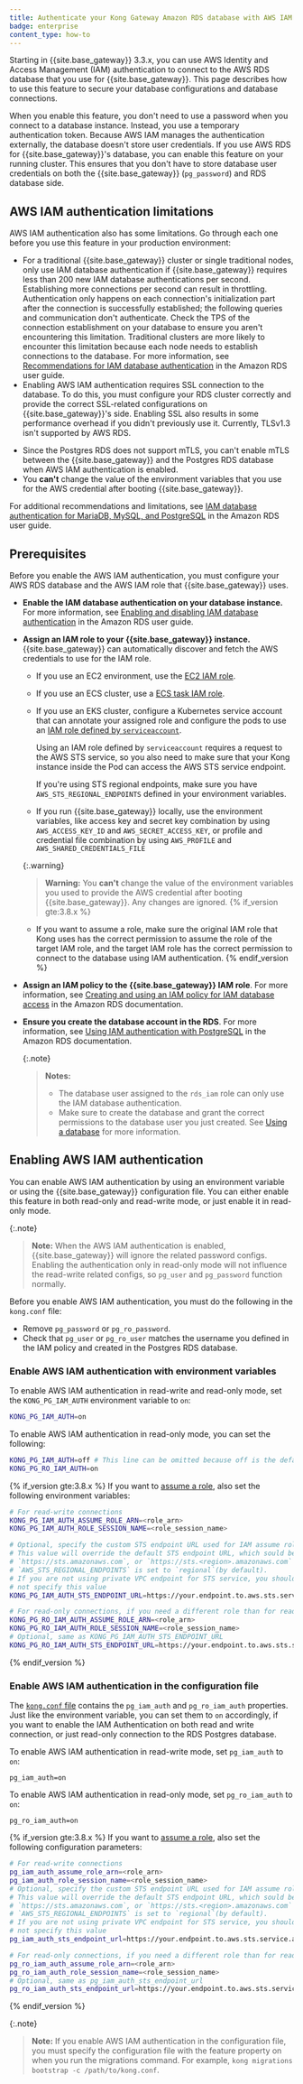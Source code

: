 ```yaml
---
title: Authenticate your Kong Gateway Amazon RDS database with AWS IAM
badge: enterprise
content_type: how-to
---
```


Starting in {{site.base_gateway}} 3.3.x, you can use AWS Identity and Access Management (IAM) authentication to connect to the AWS RDS database that you use for {{site.base_gateway}}. This page describes how to use this feature to secure your database configurations and database connections.

When you enable this feature, you don't need to use a password when you connect to a database instance. Instead, you use a temporary authentication token. Because AWS IAM manages the authentication externally, the database doesn't store user credentials. If you use AWS RDS for {{site.base_gateway}}'s database, you can enable this feature on your running cluster. This ensures that you don't have to store database user credentials on both the {{site.base_gateway}} (`pg_password`) and RDS database side. 

## AWS IAM authentication limitations

AWS IAM authentication also has some limitations. Go through each one before you use this feature in your production environment:

* For a traditional {{site.base_gateway}} cluster or single traditional nodes, only use IAM database authentication if {{site.base_gateway}} requires less than 200 new IAM database authentications per second. Establishing more connections per second can result in throttling. Authentication only happens on each connection's initialization part after the connection is successfully established; the following queries and communication don't authenticate. Check the TPS of the connection establishment on your database to ensure you aren't encountering this limitation. Traditional clusters are more likely to encounter this limitation because each node needs to establish connections to the database. For more information, see [Recommendations for IAM database authentication](https://docs.aws.amazon.com/AmazonRDS/latest/UserGuide/UsingWithRDS.IAMDBAuth.html#UsingWithRDS.IAMDBAuth.ConnectionsPerSecond) in the Amazon RDS user guide. 
* Enabling AWS IAM authentication requires SSL connection to the database. To do this, you must configure your RDS cluster correctly and provide the correct SSL-related configurations on {{site.base_gateway}}'s side. Enabling SSL also results in some performance overhead if you didn't previously use it. Currently, TLSv1.3 isn't supported by AWS RDS.
- Since the Postgres RDS does not support mTLS, you can't enable mTLS between the {{site.base_gateway}} and the Postgres RDS database when AWS IAM authentication is enabled.
- You **can't** change the value of the environment variables that you use for the AWS credential after booting {{site.base_gateway}}.

For additional recommendations and limitations, see [IAM database authentication for MariaDB, MySQL, and PostgreSQL](https://docs.aws.amazon.com/AmazonRDS/latest/UserGuide/UsingWithRDS.IAMDBAuth.html) in the Amazon RDS user guide. 

## Prerequisites

Before you enable the AWS IAM authentication, you must configure your AWS RDS database and the AWS IAM role that {{site.base_gateway}} uses.

- **Enable the IAM database authentication on your database instance.** For more information, see [Enabling and disabling IAM database authentication](https://docs.aws.amazon.com/AmazonRDS/latest/UserGuide/UsingWithRDS.IAMDBAuth.Enabling.html) in the Amazon RDS user guide.
- **Assign an IAM role to your {{site.base_gateway}} instance.** {{site.base_gateway}} can automatically discover and fetch the AWS credentials to use for the IAM role.
   - If you use an EC2 environment, use the [EC2 IAM role](https://docs.aws.amazon.com/AWSEC2/latest/UserGuide/iam-roles-for-amazon-ec2.html).
   - If you use an ECS cluster, use a [ECS task IAM role](https://docs.aws.amazon.com/AmazonECS/latest/developerguide/task-iam-roles.html).
   - If you use an EKS cluster, configure a Kubernetes service account that can annotate your assigned role and configure the pods to use an [IAM role defined by `serviceaccount`](https://docs.aws.amazon.com/eks/latest/userguide/associate-service-account-role.html). 
   
      Using an IAM role defined by `serviceaccount` requires a request to the AWS STS service, so you also need to make sure that your Kong instance inside the Pod can access the AWS STS service endpoint. 
   
      If you're using STS regional endpoints, make sure you have `AWS_STS_REGIONAL_ENDPOINTS` defined in your environment variables.
   - If you run {{site.base_gateway}} locally, use the environment variables, like access key and secret key combination by using `AWS_ACCESS_KEY_ID` and `AWS_SECRET_ACCESS_KEY`, or profile and credential file combination by using `AWS_PROFILE` and `AWS_SHARED_CREDENTIALS_FILE`
   
   {:.warning}
   > **Warning:** You **can't** change the value of the environment variables you used to provide the AWS credential after booting {{site.base_gateway}}. Any changes are ignored.
{% if_version gte:3.8.x %}
   - If you want to assume a role, make sure the original IAM role that Kong uses has the correct permission to assume the role of the target IAM role, and the target IAM role has the correct permission to connect to the database using IAM authentication.
{% endif_version %}

- **Assign an IAM policy to the {{site.base_gateway}} IAM role**. For more information, see [Creating and using an IAM policy for IAM database access](https://docs.aws.amazon.com/AmazonRDS/latest/UserGuide/UsingWithRDS.IAMDBAuth.IAMPolicy.html) in the Amazon RDS documentation.

- **Ensure you create the database account in the RDS**. For more information, see [Using IAM authentication with PostgreSQL](https://docs.aws.amazon.com/AmazonRDS/latest/UserGuide/UsingWithRDS.IAMDBAuth.DBAccounts.html#UsingWithRDS.IAMDBAuth.DBAccounts.PostgreSQL) in the Amazon RDS documentation. 

   {:.note}
   > **Notes:** 
   > * The database user assigned to the `rds_iam` role can only use the IAM database authentication.
   > * Make sure to create the database and grant the correct permissions to the database user you just created. See [Using a database](/gateway/latest/install/linux/debian/#using-a-database) for more information.

## Enabling AWS IAM authentication

You can enable AWS IAM authentication by using an environment variable or using the {{site.base_gateway}} configuration file. You can either enable this feature in both read-only and read-write mode, or just enable it in read-only mode. 

{:.note}
> **Note:** When the AWS IAM authentication is enabled, {{site.base_gateway}} will ignore the related password configs. Enabling the authentication only in read-only mode will not influence the read-write related configs, so `pg_user` and `pg_password` function normally. 

Before you enable AWS IAM authentication, you must do the following in the `kong.conf` file:
* Remove `pg_password` or `pg_ro_password`.
* Check that `pg_user` or `pg_ro_user` matches the username you defined in the IAM policy and created in the Postgres RDS database.

### Enable AWS IAM authentication with environment variables

To enable AWS IAM authentication in read-write and read-only mode, set the `KONG_PG_IAM_AUTH` environment variable to `on`: 

```bash
KONG_PG_IAM_AUTH=on
```

To enable AWS IAM authentication in read-only mode, you can set the following:

```bash
KONG_PG_IAM_AUTH=off # This line can be omitted because off is the default value
KONG_PG_RO_IAM_AUTH=on
```

{% if_version gte:3.8.x %}
If you want to [assume a role](https://docs.aws.amazon.com/STS/latest/APIReference/API_AssumeRole.html), also set the following environment variables:

```bash
# For read-write connections
KONG_PG_IAM_AUTH_ASSUME_ROLE_ARN=<role_arn>
KONG_PG_IAM_AUTH_ROLE_SESSION_NAME=<role_session_name>

# Optional, specify the custom STS endpoint URL used for IAM assume role
# This value will override the default STS endpoint URL, which sould be
# `https://sts.amazonaws.com`, or `https://sts.<region>.amazonaws.com` if
# `AWS_STS_REGIONAL_ENDPOINTS` is set to `regional`(by default).
# If you are not using private VPC endpoint for STS service, you should
# not specify this value
KONG_PG_IAM_AUTH_STS_ENDPOINT_URL=https://your.endpoint.to.aws.sts.service.amazonaws.com

# For read-only connections, if you need a different role than for read-write
KONG_PG_RO_IAM_AUTH_ASSUME_ROLE_ARN=<role_arn>
KONG_PG_RO_IAM_AUTH_ROLE_SESSION_NAME=<role_session_name>
# Optional, same as KONG_PG_IAM_AUTH_STS_ENDPOINT_URL
KONG_PG_RO_IAM_AUTH_STS_ENDPOINT_URL=https://your.endpoint.to.aws.sts.service.amazonaws.com
```

{% endif_version %}

### Enable AWS IAM authentication in the configuration file

The [`kong.conf` file](/gateway/{{page.release}}/production/kong-conf/) contains the `pg_iam_auth` and `pg_ro_iam_auth` properties.
Just like the environment variable, you can set them to `on` accordingly, if you want to enable the IAM Authentication on both read and write connection, or just read-only connection to the RDS Postgres database.

To enable AWS IAM authentication in read-write mode, set `pg_iam_auth` to `on`:

```text
pg_iam_auth=on
```

To enable AWS IAM authentication in read-only mode, set `pg_ro_iam_auth` to `on`:
```text
pg_ro_iam_auth=on
```

{% if_version gte:3.8.x %}
If you want to [assume a role](https://docs.aws.amazon.com/STS/latest/APIReference/API_AssumeRole.html), also set the following configuration parameters:

```bash
# For read-write connections
pg_iam_auth_assume_role_arn=<role_arn>
pg_iam_auth_role_session_name=<role_session_name>
# Optional, specify the custom STS endpoint URL used for IAM assume role
# This value will override the default STS endpoint URL, which sould be
# `https://sts.amazonaws.com`, or `https://sts.<region>.amazonaws.com` if
# `AWS_STS_REGIONAL_ENDPOINTS` is set to `regional`(by default).
# If you are not using private VPC endpoint for STS service, you should
# not specify this value
pg_iam_auth_sts_endpoint_url=https://your.endpoint.to.aws.sts.service.amazonaws.com

# For read-only connections, if you need a different role than for read-write
pg_ro_iam_auth_assume_role_arn=<role_arn>
pg_ro_iam_auth_role_session_name=<role_session_name>
# Optional, same as pg_iam_auth_sts_endpoint_url
pg_ro_iam_auth_sts_endpoint_url=https://your.endpoint.to.aws.sts.service.amazonaws.com
```

{% endif_version %}


{:.note}
> **Note:** If you enable AWS IAM authentication in the configuration file, you must specify the configuration file with the feature property on when you run the migrations command. For example, `kong migrations bootstrap -c /path/to/kong.conf`.
